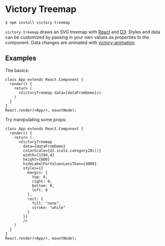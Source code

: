 Victory Treemap
==================

`$ npm install victory-treemap`

`victory-treemap` draws an SVG treemap with [React](https://github.com/facebook/react) and [D3](https://github.com/mbostock/d3). Styles and data can be customized by passing in your own values as properties to the component. Data changes are animated with [victory-animation](https://github.com/FormidableLabs/victory-animation).

## Examples

The basics:
<!-- const url = "https://rawgit.com/mbostock/4063582/raw/2eff6a42ec630842575607396e980c56a06cc493/flare.json"; -->
<!-- superagent.get(url).end(function(err,res){
  console.log(JSON.parse(res.text));
  data={JSON.parse(res.text)}/
}); -->

```playground_norender
class App extends React.Component {
  render() {
    return (
      <VictoryTreemap data={dataFromDemo}/>
    )
  }
}
React.render(<App/>, mountNode);

```

Try manipulating some props:

```playground_norender
class App extends React.Component {
  render() {
    return (
      <VictoryTreemap
        data={dataFromDemo}
        colorScale={d3.scale.category20c()}
        width={1294.4}
        height={800}
        hideLabelForValuesLessThan={4000}
        styles={{
          margin: {
            top: 0,
            right: 0,
            bottom: 0,
            left: 0
          },
          rect: {
            fill: "none",
            stroke: "white"
          }
        }}
        />
    )
  }
}
React.render(<App/>, mountNode);

```
